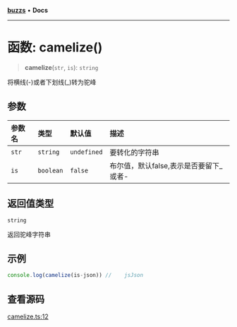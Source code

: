 [**buzzs**](../README.md) • **Docs**

***

# 函数: camelize()

> **camelize**(`str`, `is`): `string`

将横线(-)或者下划线(_)转为驼峰

## 参数

| 参数名 | 类型 | 默认值 | 描述 |
| :------ | :------ | :------ | :------ |
| `str` | `string` | `undefined` | 要转化的字符串 |
| `is` | `boolean` | `false` | 布尔值，默认false,表示是否要留下_或者- |

## 返回值类型

`string`

返回驼峰字符串

## 示例

```ts
console.log(camelize(is-json)) //    jsJson
```

## 查看源码

[camelize.ts:12](https://github.com/Leexiaop/buzz/blob/99fb078192c5ecbd5dc4be8c30a86d1e5b8d63da/src/camelize.ts#L12)
